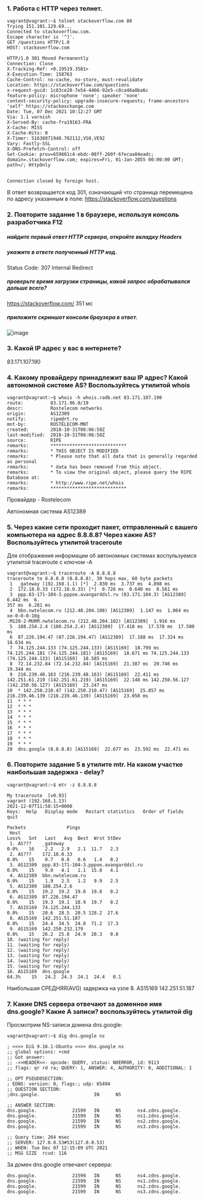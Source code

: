 ### 1. Работа c HTTP через телнет.
```
vagrant@vagrant:~$ telnet stackoverflow.com 80
Trying 151.101.129.69...
Connected to stackoverflow.com.
Escape character is '^]'.
GET /questions HTTP/1.0
HOST: stackoverflow.com

HTTP/1.0 301 Moved Permanently
Connection: Close
X-Tracking-Ref: <0.19519.3581>
X-Execution-Time: 158763
Cache-Control: no-cache, no-store, must-revalidate
Location: https://stackoverflow.com/questions
x-request-guid: 1c83ce28-7e54-4466-92e5-c8ca46a8ba6c
feature-policy: microphone 'none'; speaker 'none'
content-security-policy: upgrade-insecure-requests; frame-ancestors 'self' https://stackexchange.com
Date: Tue, 07 Dec 2021 10:12:27 GMT
Via: 1.1 varnish
X-Served-By: cache-fra19163-FRA
X-Cache: MISS
X-Cache-Hits: 0
X-Timer: S1638871948.702112,VS0,VE92
Vary: Fastly-SSL
X-DNS-Prefetch-Control: off
Set-Cookie: prov=659601c4-ebdc-08ff-260f-6fecaa84eadc; domain=.stackoverflow.com; expires=Fri, 01-Jan-2055 00:00:00 GMT; path=/; HttpOnly


Connection closed by foreign host.
```
В ответ возвращается код 301, означающий что страница перемещена по адресу указанным в поле: https://stackoverflow.com/questions
### 2. Повторите задание 1 в браузере, используя консоль разработчика F12
##### найдите первый ответ HTTP сервера, откройте вкладку Headers
##### укажите в ответе полученный HTTP код.
Status Code: 307 Internal Redirect
##### проверьте время загрузки страницы, какой запрос обрабатывался дольше всего?
https://stackoverflow.com/  351 мс
##### приложите скриншот консоли браузера в ответ.
![image](https://user-images.githubusercontent.com/64410504/145011332-f1c813b7-282a-499f-aae7-f79e766c5f13.png)

### 3. Какой IP адрес у вас в интернете?
83.171.107.190
### 4. Какому провайдеру принадлежит ваш IP адрес? Какой автономной системе AS? Воспользуйтесь утилитой whois
```
vagrant@vagrant:~$ whois -h whois.radb.net 83.171.107.190
route:          83.171.96.0/19
descr:          Rostelecom networks
origin:         AS12389
notify:         ripe@rt.ru
mnt-by:         ROSTELECOM-MNT
created:        2018-10-31T08:06:58Z
last-modified:  2018-10-31T08:06:58Z
source:         RIPE
remarks:        ****************************
remarks:        * THIS OBJECT IS MODIFIED
remarks:        * Please note that all data that is generally regarded as personal
remarks:        * data has been removed from this object.
remarks:        * To view the original object, please query the RIPE Database at:
remarks:        * http://www.ripe.net/whois
remarks:        ****************************
```
Провайдер - Rostelecom

Автономная система AS12389


### 5. Через какие сети проходит пакет, отправленный с вашего компьютера на адрес 8.8.8.8? Через какие AS? Воспользуйтесь утилитой traceroute
Для отображения информации об автономных системах воспульзуемся утилитой traceroute с ключом -A
```
vagrant@vagrant:~$ traceroute -A 8.8.8.8
traceroute to 8.8.8.8 (8.8.8.8), 30 hops max, 60 byte packets
 1  _gateway (192.168.1.1) [*]  2.830 ms  3.737 ms  4.898 ms
 2  172.18.0.33 (172.18.0.33) [*]  0.726 ms  0.640 ms  0.561 ms
 3  ppp.83-171-104-3.pppoe.avangarddsl.ru (83.171.104.3) [AS12389]  6.442 ms  6.                                                           357 ms  6.281 ms
 4  bbn.nwtelecom.ru (212.48.204.108) [AS12389]  1.147 ms  1.064 ms xe-0-0-0-10g                                                           .M120-2-MURM.nwtelecom.ru (212.48.204.102) [AS12389]  1.916 ms
 5  188.254.2.4 (188.254.2.4) [AS12389]  17.418 ms  17.578 ms  17.500 ms
 6  87.226.194.47 (87.226.194.47) [AS12389]  17.188 ms  17.324 ms  18.634 ms
 7  74.125.244.133 (74.125.244.133) [AS15169]  18.799 ms 74.125.244.181 (74.125.244.181) [AS15169]  18.671 ms 74.125.244.133 (74.125.244.133) [AS15169]  18.585 ms
 8  72.14.232.84 (72.14.232.84) [AS15169]  21.387 ms  20.746 ms  19.344 ms
 9  216.239.48.163 (216.239.48.163) [AS15169]  22.411 ms 142.251.61.219 (142.251.61.219) [AS15169]  22.148 ms 142.250.56.127 (142.250.56.127) [AS15169]  23.247 ms
10  * 142.250.210.47 (142.250.210.47) [AS15169]  25.857 ms 216.239.46.139 (216.239.46.139) [AS15169]  23.058 ms
11  * * *
12  * * *
13  * * *
14  * * *
15  * * *
16  * * *
17  * * *
18  * * *
19  * * *
20  dns.google (8.8.8.8) [AS15169]  22.677 ms  23.592 ms  22.471 ms

```
### 6. Повторите задание 5 в утилите mtr. На каком участке наибольшая задержка - delay?
```
vagrant@vagrant:~$ mtr -z 8.8.8.8
                                                                                             My traceroute  [v0.93]
vagrant (192.168.1.13)                                                                                                                                                                  2021-12-07T11:58:15+0000
Keys:  Help   Display mode   Restart statistics   Order of fields   quit
                                                                                                                                                                        Packets               Pings
 Host                                                                                                                                                                 Loss%   Snt   Last   Avg  Best  Wrst StDev
 1. AS???    _gateway                                                                                                                                                  0.0%    16    2.2   2.9   2.1  11.7   2.3
 2. AS???    172.18.0.33                                                                                                                                               0.0%    15    0.7   0.8   0.6   1.4   0.2
 3. AS12389  ppp.83-171-104-3.pppoe.avangarddsl.ru                                                                                                                     0.0%    15    9.0   4.1   1.1  15.8   4.1
 4. AS12389  bbn.nwtelecom.ru                                                                                                                                          0.0%    15    1.9   2.5   1.2   9.9   2.5
 5. AS12389  188.254.2.6                                                                                                                                               0.0%    15   19.2  19.2  19.0  19.8   0.2
 6. AS12389  87.226.194.47                                                                                                                                             0.0%    15   19.3  19.1  18.9  19.7   0.2
 7. AS15169  74.125.244.133                                                                                                                                            0.0%    15   20.6  28.5  20.5 128.2  27.6
 8. AS15169  142.251.51.187                                                                                                                                            0.0%    15   24.4  34.5  24.0  71.2  17.3
 9. AS15169  142.250.232.179                                                                                                                                           0.0%    15   26.2  25.8  24.9  28.3   0.8
10. (waiting for reply)
11. (waiting for reply)
12. (waiting for reply)
13. (waiting for reply)
14. (waiting for reply)
15. (waiting for reply)
16. AS15169  dns.google                                                                                                                                               64.3%    15   24.2  24.3  24.1  24.4   0.1

```
Наибольшая СРЕДНЯЯ(AVG) задержка на узле 8. AS15169  142.251.51.187 

### 7. Какие DNS сервера отвечают за доменное имя dns.google? Какие A записи? воспользуйтесь утилитой dig

Просмотрим NS-записи домена dns.google:

```
vagrant@vagrant:~$ dig dns.google ns

; <<>> DiG 9.16.1-Ubuntu <<>> dns.google ns
;; global options: +cmd
;; Got answer:
;; ->>HEADER<<- opcode: QUERY, status: NOERROR, id: 9113
;; flags: qr rd ra; QUERY: 1, ANSWER: 4, AUTHORITY: 0, ADDITIONAL: 1

;; OPT PSEUDOSECTION:
; EDNS: version: 0, flags:; udp: 65494
;; QUESTION SECTION:
;dns.google.                    IN      NS

;; ANSWER SECTION:
dns.google.             21599   IN      NS      ns4.zdns.google.
dns.google.             21599   IN      NS      ns1.zdns.google.
dns.google.             21599   IN      NS      ns2.zdns.google.
dns.google.             21599   IN      NS      ns3.zdns.google.

;; Query time: 264 msec
;; SERVER: 127.0.0.53#53(127.0.0.53)
;; WHEN: Tue Dec 07 12:15:09 UTC 2021
;; MSG SIZE  rcvd: 116
```
За домен dns.google отвечают сервера:
```
dns.google.             21599   IN      NS      ns4.zdns.google.
dns.google.             21599   IN      NS      ns1.zdns.google.
dns.google.             21599   IN      NS      ns2.zdns.google.
dns.google.             21599   IN      NS      ns3.zdns.google.
```
